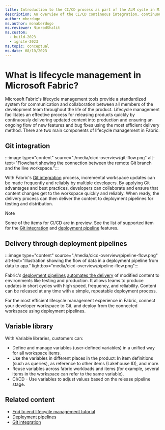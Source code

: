 ```yaml
---
title: Introduction to the CI/CD process as part of the ALM cycle in Microsoft Fabric
description: An overview of the CI/CD continuous integration, continuous deployment as part of the ALM cycle process in Microsoft Fabric.
author: mberdugo
ms.author: monaberdugo
ms.reviewer: NimrodShalit
ms.custom:
  - build-2023
  - ignite-2023
ms.topic: conceptual
ms.date: 08/10/2023
---
```


# What is lifecycle management in Microsoft Fabric?

Microsoft Fabric's lifecycle management tools provide a standardized system for communication and collaboration between all members of the development team throughout the life of the product. Lifecycle management facilitates an effective process for releasing products quickly by continuously delivering updated content into production and ensuring an ongoing flow of new features and bug fixes using the most efficient delivery method. There are two main components of lifecycle management in Fabric:

## Git integration

:::image type="content" source="./media/cicd-overview/git-flow.png" alt-text="Flowchart showing the connection between the remote Git branch and the live workspace.":::

With Fabric's [Git integration](./git-integration/intro-to-git-integration.md) process, incremental workspace updates can be made frequently and reliably by multiple developers. By applying Git advantages and best practices, developers can collaborate and ensure that content changes get to the workspace quickly and reliably. When ready, the delivery process can then deliver the content to deployment pipelines for testing and distribution.

> [!NOTE]
> Some of the items for CI/CD are in preview. See the list of supported item for the [Git integration](./git-integration/intro-to-git-integration.md#supported-items) and [deployment pipeline](./deployment-pipelines/intro-to-deployment-pipelines.md#supported-items) features.

## Delivery through deployment pipelines

:::image type="content" source="./media/cicd-overview/pipeline-flow.png" alt-text="Illustration showing the flow of data in a deployment pipeline from data to app." lightbox="media/cicd-overview/pipeline-flow.png":::

Fabric's [deployment pipelines](./deployment-pipelines/intro-to-deployment-pipelines.md) [automates the delivery](./deployment-pipelines/pipeline-automation.md) of modified content to environments like testing and production. It allows teams to produce updates in short cycles with high speed, frequency, and reliability. Content can be released at any time with a simple, repeatable deployment process.

For the most efficient lifecycle management experience in Fabric, connect your developer workspace to Git, and deploy from the connected workspace using deployment pipelines.

## Variable library

With Variable libraries, customers can:

* Define and manage variables (user-defined variables) in a unified way for all workspace items.
* Use the variables in different places in the product: In item definitions (such as queries), as reference to other items (Lakehouse ID), and more.
* Reuse variables across fabric workloads and items (for example, several items in the workspace can refer to the same variable).
* CI/CD - Use variables to adjust values based on the release pipeline stage.

## Related content

* [End to end lifecycle management tutorial](./cicd-tutorial.md)
* [Deployment pipelines](./deployment-pipelines/intro-to-deployment-pipelines.md)
* [Git integration](./git-integration/intro-to-git-integration.md)
